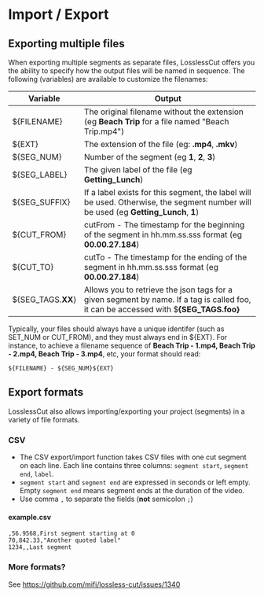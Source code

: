 # Import / Export


## Exporting multiple files

When exporting multiple segments as separate files, LosslessCut offers you the ability to specify how the output files will be named in sequence. The following (variables) are available to customize the filenames: 

| Variable           | Output |          
| ------------- |--------|
| ${FILENAME}   | The original filename without the extension (eg **Beach Trip** for a file named "Beach Trip.mp4")
| ${EXT}        | The extension of the file (eg: **.mp4**, **.mkv**)
| ${SEG\_NUM}    | Number of the segment (eg **1**, **2**, **3**)
| ${SEG\_LABEL}  | The given label of the file (eg **Getting\_Lunch**)
| ${SEG\_SUFFIX} | If a label exists for this segment, the label will be used. Otherwise, the segment number will be used (eg **Getting\_Lunch**, **1**)
| ${CUT\_FROM}   | cutFrom - The timestamp for the beginning of the segment in hh.mm.ss.sss format (eg **00.00.27.184**)
| ${CUT\_TO}     | cutTo - The timestamp for the ending of the segment in hh.mm.ss.sss format (eg **00.00.27.184**)
| ${SEG\_TAGS.**XX**}   | Allows you to retrieve the json tags for a given segment by name. If a tag is called foo, it can be accessed with $**{SEG\_TAGS.foo}**

Typically, your files should always have a unique identifer (such as SET\_NUM or CUT\_FROM), and they must always end in ${EXT}. For instance, to achieve a filename sequence of **Beach Trip - 1.mp4, Beach Trip - 2.mp4, Beach Trip - 3.mp4**, etc, your format should read: 

```
${FILENAME} - ${SEG_NUM}${EXT}
```



##  Export formats

LosslessCut also allows importing/exporting your project (segments) in a variety of file formats.

### CSV

- The CSV export/import function takes CSV files with one cut segment on each line. Each line contains three columns: `segment start`, `segment end`, `label`.
- `segment start` and `segment end` are expressed in seconds or left empty. Empty `segment end` means segment ends at the duration of the video.
- Use comma `,` to separate the fields (**not** semicolon `;`)

#### example.csv
```csv
,56.9568,First segment starting at 0
70,842.33,"Another quoted label"
1234,,Last segment
```

### More formats?

See https://github.com/mifi/lossless-cut/issues/1340
